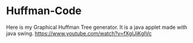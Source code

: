 # Huffman-Code
Here is my Graphical Huffman Tree generator. It is a java applet made with java swing. 
https://www.youtube.com/watch?v=fXgIJjKgIVc
